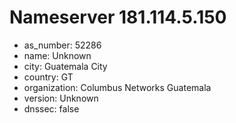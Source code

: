 # Nameserver 181.114.5.150

* as_number: 52286
* name: Unknown
* city: Guatemala City
* country: GT
* organization: Columbus Networks Guatemala
* version: Unknown
* dnssec: false
